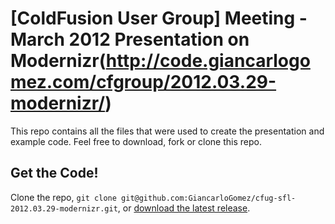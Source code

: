 [ColdFusion User Group] 
Meeting - March 2012 Presentation on Modernizr(http://code.giancarlogomez.com/cfgroup/2012.03.29-modernizr/)
=================

This repo contains all the files that were used to create the presentation and example code. Feel free to download, fork or clone this repo. 

Get the Code!
-----------

Clone the repo, `git clone git@github.com:GiancarloGomez/cfug-sfl-2012.03.29-modernizr.git`, or [download the latest release](https://github.com/GiancarloGomez/cfug-sfl-2012.03.29-modernizr/zipball/master).